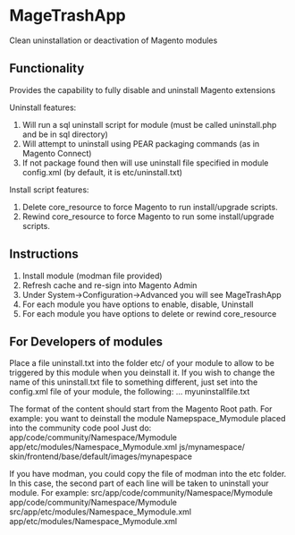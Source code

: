 MageTrashApp
============

Clean uninstallation or deactivation of Magento modules

## Functionality  ##

Provides the capability to fully disable and uninstall Magento extensions

Uninstall features:

1. Will run a sql uninstall script for module (must be called uninstall.php and be in sql directory)
2. Will attempt to uninstall using PEAR packaging commands (as in Magento Connect)
3. If not package found then will use uninstall file specified in module config.xml (by default, it is etc/uninstall.txt)

Install script features:

1. Delete core_resource to force Magento to run install/upgrade scripts.
2. Rewind core_resource to force Magento to run some install/upgrade scripts.


## Instructions ##

1. Install module (modman file provided)
2. Refresh cache and re-sign into Magento Admin
3. Under System->Configuration->Advanced you will see MageTrashApp
4. For each module you have options to enable, disable, Uninstall
5. For each module you have options to delete or rewind core_resource



## For Developers of modules ##
Place a file uninstall.txt into the folder etc/ of your module to allow to be triggered by this module when you deinstall it.
If you wish to change the name of this uninstall.txt file to something different, just set into the config.xml file of your module, the following:
<config>
	...
	<uninstall>
		<filename>myuninstallfile.txt</filename>
	</uninstall>
</config>

The format of the content should start from the Magento Root path. For example: you want to deinstall the module Namepspace_Mymodule placed into the community code pool
Just do:
app/code/community/Namespace/Mymodule
app/etc/modules/Namespace_Mymodule.xml
js/mynamespace/
skin/frontend/base/default/images/mynapespace

If you have modman, you could copy the file of modman into the etc folder. In this case, the second part of each line will be taken to uninstall your module. 
For example:
src/app/code/community/Namespace/Mymodule 	app/code/community/Namespace/Mymodule
src/app/etc/modules/Namespace_Mymodule.xml 	app/etc/modules/Namespace_Mymodule.xml